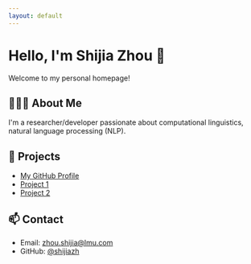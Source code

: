 ```yaml
---
layout: default
---
```


# Hello, I'm Shijia Zhou 👋

Welcome to my personal homepage!

## 👩🏻‍💻 About Me
I'm a researcher/developer passionate about computational linguistics, natural language processing (NLP).

## 🚀 Projects
- [My GitHub Profile](https://github.com/shijiazh)
- [Project 1](#)
- [Project 2](#)

## 📫 Contact
- Email: zhou.shijia@lmu.com
- GitHub: [@shijiazh](https://github.com/shijiazh)